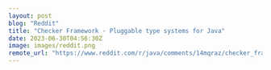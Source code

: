 ```yaml
---
layout: post
blog: "Reddit"
title: "Checker Framework - Pluggable type systems for Java"
date: 2023-06-30T04:56:30Z
image: images/reddit.png
remote_url: "https://www.reddit.com/r/java/comments/14mqraz/checker_framework_pluggable_type_systems_for_java/"
---
```

